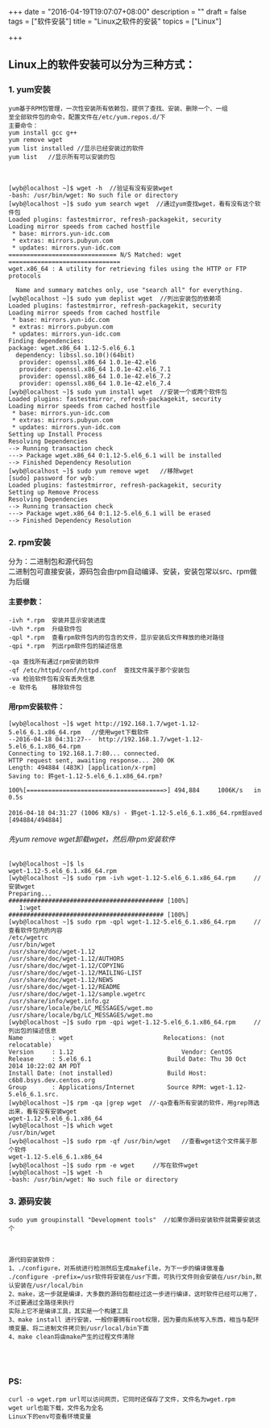 +++
date = "2016-04-19T19:07:07+08:00"
description = ""
draft = false
tags = ["软件安装"]
title = "Linux之软件的安装"
topics = ["Linux"]

+++

## Linux上的软件安装可以分为三种方式：
### 1. yum安装
    yum基于RPM包管理，一次性安装所有依赖包，提供了查找、安装、删除一个、一组
    至全部软件包的命令，配置文件在/etc/yum.repos.d/下
    主要命令：
    yum install gcc g++
    yum remove wget
    yum list installed //显示已经安装过的软件
    yum list   //显示所有可以安装的包
<br/>

    [wyb@localhost ~]$ wget -h  //验证有没有安装wget
    -bash: /usr/bin/wget: No such file or directory
    [wyb@localhost ~]$ sudo yum search wget  //通过yum查找wget，看有没有这个软件包
    Loaded plugins: fastestmirror, refresh-packagekit, security
    Loading mirror speeds from cached hostfile
     * base: mirrors.yun-idc.com
     * extras: mirrors.pubyun.com
     * updates: mirrors.yun-idc.com
    ============================== N/S Matched: wget ===============================
    wget.x86_64 : A utility for retrieving files using the HTTP or FTP protocols
    
      Name and summary matches only, use "search all" for everything.
    [wyb@localhost ~]$ sudo yum deplist wget  //列出安装包的依赖项
    Loaded plugins: fastestmirror, refresh-packagekit, security
    Loading mirror speeds from cached hostfile
     * base: mirrors.yun-idc.com
     * extras: mirrors.pubyun.com
     * updates: mirrors.yun-idc.com
    Finding dependencies: 
    package: wget.x86_64 1.12-5.el6_6.1
      dependency: libssl.so.10()(64bit)
       provider: openssl.x86_64 1.0.1e-42.el6
       provider: openssl.x86_64 1.0.1e-42.el6_7.1
       provider: openssl.x86_64 1.0.1e-42.el6_7.2
       provider: openssl.x86_64 1.0.1e-42.el6_7.4
    [wyb@localhost ~]$ sudo yum install wget  //安装一个或两个软件包
    Loaded plugins: fastestmirror, refresh-packagekit, security
    Loading mirror speeds from cached hostfile
     * base: mirrors.yun-idc.com
     * extras: mirrors.pubyun.com
     * updates: mirrors.yun-idc.com
    Setting up Install Process
    Resolving Dependencies
    --> Running transaction check
    ---> Package wget.x86_64 0:1.12-5.el6_6.1 will be installed
    --> Finished Dependency Resolution
    [wyb@localhost ~]$ sudo yum remove wget   //移除wget
    [sudo] password for wyb: 
    Loaded plugins: fastestmirror, refresh-packagekit, security
    Setting up Remove Process
    Resolving Dependencies
    --> Running transaction check
    ---> Package wget.x86_64 0:1.12-5.el6_6.1 will be erased
    --> Finished Dependency Resolution


### 2. rpm安装
分为：二进制包和源代码包  
二进制包可直接安装，源码包会由rpm自动编译、安装，安装包常以src、rpm做为后缀
#### 主要参数：
    -ivh *.rpm  安装并显示安装进度
    -Uvh *.rpm	升级软件包
    -qpl *.rpm	查看rpm软件包内的包含的文件，显示安装后文件释放的绝对路径
    -qpi *.rpm	列出rpm软件包的描述信息
    
    -qa 查找所有通过rpm安装的软件
    -qf /etc/httpd/conf/httpd.conf  查找文件属于那个安装包
    -va 检验软件包有没有丢失信息
    -e 软件名    移除软件包

#### 用rpm安装软件：
    [wyb@localhost ~]$ wget http://192.168.1.7/wget-1.12-5.el6_6.1.x86_64.rpm   //使用wget下载软件
    --2016-04-18 04:31:27--  http://192.168.1.7/wget-1.12-5.el6_6.1.x86_64.rpm
    Connecting to 192.168.1.7:80... connected.
    HTTP request sent, awaiting response... 200 OK
    Length: 494884 (483K) [application/x-rpm]
    Saving to: 鈝get-1.12-5.el6_6.1.x86_64.rpm?
    
    100%[======================================>] 494,884     1006K/s   in 0.5s    
    
    2016-04-18 04:31:27 (1006 KB/s) - 鈝get-1.12-5.el6_6.1.x86_64.rpm鈙aved [494884/494884]

###### 先yum remove wget卸载wget，然后用rpm安装软件
    [wyb@localhost ~]$ ls
    wget-1.12-5.el6_6.1.x86_64.rpm
    [wyb@localhost ~]$ sudo rpm -ivh wget-1.12-5.el6_6.1.x86_64.rpm     //安装wget
    Preparing...                ########################################### [100%]
       1:wget                   ########################################### [100%]
    [wyb@localhost ~]$ sudo rpm -qpl wget-1.12-5.el6_6.1.x86_64.rpm     //查看软件包内的内容
    /etc/wgetrc
    /usr/bin/wget
    /usr/share/doc/wget-1.12
    /usr/share/doc/wget-1.12/AUTHORS
    /usr/share/doc/wget-1.12/COPYING
    /usr/share/doc/wget-1.12/MAILING-LIST
    /usr/share/doc/wget-1.12/NEWS
    /usr/share/doc/wget-1.12/README
    /usr/share/doc/wget-1.12/sample.wgetrc
    /usr/share/info/wget.info.gz
    /usr/share/locale/be/LC_MESSAGES/wget.mo
    /usr/share/locale/bg/LC_MESSAGES/wget.mo
    [wyb@localhost ~]$ sudo rpm -qpi wget-1.12-5.el6_6.1.x86_64.rpm     //列出包的描述信息
    Name        : wget                         Relocations: (not relocatable)
    Version     : 1.12                              Vendor: CentOS
    Release     : 5.el6_6.1                     Build Date: Thu 30 Oct 2014 10:22:02 AM PDT
    Install Date: (not installed)               Build Host: c6b8.bsys.dev.centos.org
    Group       : Applications/Internet         Source RPM: wget-1.12-5.el6_6.1.src.
    [wyb@localhost ~]$ rpm -qa |grep wget  //-qa查看所有安装的软件，用grep筛选出来，看有没有安装wget
    wget-1.12-5.el6_6.1.x86_64
    [wyb@localhost ~]$ which wget
    /usr/bin/wget
    [wyb@localhost ~]$ sudo rpm -qf /usr/bin/wget   //查看wget这个文件属于那个软件
    wget-1.12-5.el6_6.1.x86_64
    [wyb@localhost ~]$ sudo rpm -e wget     //写在软件wget
    [wyb@localhost ~]$ wget -h
    -bash: /usr/bin/wget: No such file or directory


### 3. 源码安装

    sudo yum groupinstall "Development tools"  //如果你源码安装软件就需要安装这个
<br/>

    源代码安装软件：
    1、./configure，对系统进行检测然后生成makefile，为下一步的编译做准备
    ./configure -prefix=/usr软件将安装在/usr下面，可执行文件则会安装在/usr/bin,默认安装在/usr/local/bin
    2、make，这一步就是编译，大多数的源码包都经过这一步进行编译，这时软件已经可以用了，不过要通过全路径来执行
    实际上它不是编译工具，其实是一个构建工具
    3、make install 进行安装，一般你要拥有root权限，因为要向系统写入东西，相当与配环境变量、将二进制文件拷贝到/usr/local/bin下面
    4、make clean将由make产生的过程文件清除
<br/><br/>
### PS:
    curl -o wget.rpm url可以访问网页，它同时还保存了文件，文件名为wget.rpm
    wget url也能下载，文件名为全名
    Linux下的env可查看环境变量